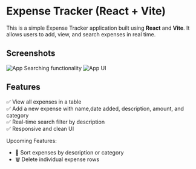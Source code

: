 # Expense Tracker (React + Vite)

This is a simple Expense Tracker application built using **React** and **Vite**. It allows users to add, view, and search expenses in real time.

## Screenshots

![App Searching functionality ](./screenshots/screenshot1.png)
![App UI](./screenshots/screenshot2.png)

## Features

✅ View all expenses in a table  
✅ Add a new expense with name,date added, description, amount, and category  
✅ Real-time search filter by description  
✅ Responsive and clean UI 

 Upcoming Features:
- 🔄 Sort expenses by description or category
- 🗑️ Delete individual expense rows





